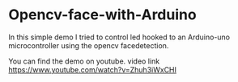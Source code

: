 # Opencv-face-with-Arduino

In this simple demo I tried to control led hooked to an Arduino-uno microcontroller using the opencv facedetection.

You can find the demo on youtube. video link https://www.youtube.com/watch?v=Zhuh3iWxCHI
